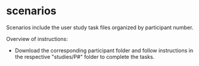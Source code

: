 # scenarios

Scenarios include the user study task files organized by participant number.

Overview of instructions:

- Download the corresponding participant folder and follow instructions in the respective "studies/P#" folder to complete the tasks.
